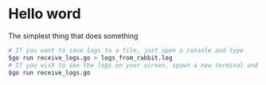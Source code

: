 # Hello word

The simplest thing that does something

```Bash
# If you want to save logs to a file, just open a console and type
$go run receive_logs.go > logs_from_rabbit.log
# If you wish to see the logs on your screen, spawn a new terminal and run:
$go run receive_logs.go
```